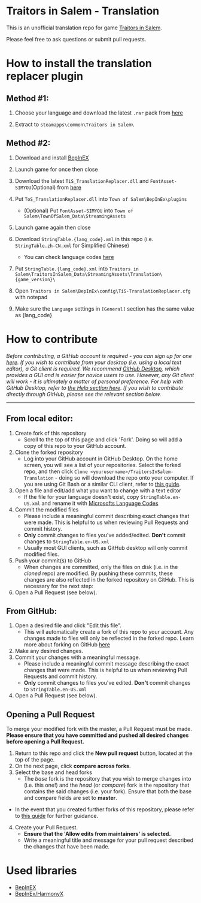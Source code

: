 # Traitors in Salem - Translation
This is an unofficial translation repo for game [Traitors in Salem](https://store.steampowered.com/app/1497640/Traitors_in_Salem/).

Please feel free to ask questions or submit pull requests.


# How to install the translation replacer plugin

## Method #1:

1. Choose your language and download the latest `.rar` pack from [here](https://github.com/ShingekiNoRex/TraitorsInSalem-Translation/releases)

2. Extract to `steamapps\common\Traitors in Salem\`

## Method #2:

1. Download and install [BepInEX](https://github.com/BepInEx/BepInEx/releases)

2. Launch game for once then close

3. Download the latest `TiS_TranslationReplacer.dll` and `FontAsset-SIMYOU`(Optional) from [here](https://github.com/ShingekiNoRex/TownOfSalem-Translation/releases)

4. Put `ToS_TranslationReplacer.dll` into `Town of Salem\BepInEx\plugins`

    * (Optional) Put `FontAsset-SIMYOU` into `Town of Salem\TownOfSalem_Data\StreamingAssets`

5. Launch game again then close

6. Download `StringTable.{lang_code}.xml` in this repo (i.e. `StringTable.zh-CN.xml` for Simplified Chinese)
    * You can check language codes [here](https://docs.microsoft.com/en-us/openspecs/windows_protocols/ms-lcid/a9eac961-e77d-41a6-90a5-ce1a8b0cdb9c)

7. Put `StringTable.{lang_code}.xml` into `Traitors in Salem\TraitorsInSalem_Data\StreamingAssets\Translation\{game_version}\`

8. Open `Traitors in Salem\BepInEx\config\TiS-TranslationReplacer.cfg` with notepad

9. Make sure the `Language` settings in `[General]` section has the same value as {lang_code}

# How to contribute
*Before contributing, a GitHub account is required - you can sign up for one [here](https://github.com/join). If you wish to contribute from your desktop (i.e. using a local text editor), a Git client is required. We recommend [GitHub Desktop](https://desktop.github.com/), which provides a GUI and is easier for novice users to use. However, any Git client will work - it is ultimately a matter of personal preference. For help with GitHub Desktop, refer to [the Help section here](https://help.github.com/en/desktop). If you wish to contribute directly through GitHub, please see the relevant section below.*
***
## From local editor:   
1. Create fork of this repository
    * Scroll to the top of this page and click 'Fork'. Doing so will add a copy of this repo to your GitHub account.
2. Clone the forked repository
    * Log into your GitHub account in GitHub Desktop. On the home screen, you will see a list of your repositories. Select the forked repo, and then click `Clone <yourusername>/TraitorsInSalem-Translation` - doing so will download the repo onto your computer. If you are using Git Bash or a similar CLI client, refer to [this guide](https://help.github.com/en/articles/fork-a-repo). 
3. Open a file and edit/add what you want to change with a text editor
    * If the file for your language doesn't exist, copy `StringTable.en-US.xml` and rename it with [Microsofts Language Codes](https://docs.microsoft.com/en-us/openspecs/windows_protocols/ms-lcid/a9eac961-e77d-41a6-90a5-ce1a8b0cdb9c)
4. Commit the modified files
   * Please include a meaningful commit describing exact changes that were made. This is helpful to us when reviewing Pull Requests and commit history.
    * __Only__ commit changes to files you've added/edited. **Don't** commit changes to `StringTable.en-US.xml`
   - Usually most GUI clients, such as GitHub desktop will only commit modified files. 
5. Push your commit(s) to GitHub
    * When changes are committed, only the files on disk (i.e. in the *cloned* repo) are modified. By pushing these commits, these changes are also reflected in the forked repository on GitHub. This is necessary for the next step:
6. Open a Pull Request (see below).
## From GitHub:
1. Open a desired file and click "Edit this file".
   - This will automatically create a fork of this repo to your account. Any changes made to files will only be reflected in the forked repo. Learn more about forking on GitHub [here](https://help.github.com/en/articles/about-forks)
2. Make any desired changes. 
3. Commit your changes with a meaningful message.
   * Please include a meaningful commit message describing the exact changes that were made. This is helpful to us when reviewing Pull Requests and commit history.
    * __Only__ commit changes to files you've edited. **Don't** commit changes to `StringTable.en-US.xml`
4. Open a Pull Request (see below).
## Opening a Pull Request
To merge your modified fork with the master, a Pull Request must be made. **Please ensure that you have committed and pushed all desired changes before opening a Pull Request.**
1. Return to this repo and click the **New pull request** button, located at the top of the page.
2. On the next page, click **compare across forks**.
3. Select the base and head forks
   * The *base* fork is the repository that you wish to merge changes into (i.e. this one!) and the *head* (or *compare*) fork is the repository that contains the said changes (i.e. your fork). Ensure that both the base and compare fields are set to **master**. 
  * In the event that you created further forks of this repository, please refer to [this guide](https://help.github.com/en/articles/creating-a-pull-request-from-a-fork) for further guidance.
4. Create your Pull Request.
   * **Ensure that the 'Allow edits from maintainers' is selected.**
   * Write a meaningful title and message for your pull request described the changes that have been made.


# Used libraries

- [BepInEX](https://github.com/BepInEx/BepInEx/)
- [BepInEx/HarmonyX](https://github.com/BepInEx/HarmonyX)
